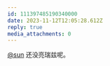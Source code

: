 ```yaml
---
id: 111397485190340000
date: 2023-11-12T12:05:28.612Z
reply: true
media_attachments: 0
---
```


[@sun](https://jiong.us/@sun) 还没亮瑞兹呢。

